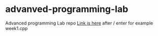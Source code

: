 # advanved-programming-lab
Advanced programming Lab repo
[Link is here](https://apl.ajaykumarvarma.live/weektasks/)
after / enter for example week1.cpp
